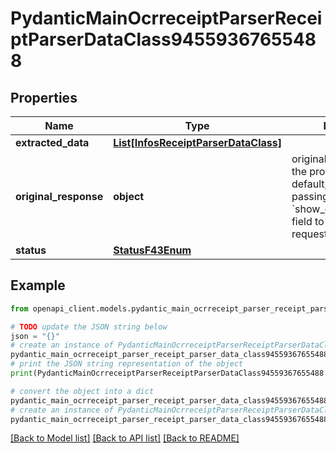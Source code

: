 # PydanticMainOcrreceiptParserReceiptParserDataClass94559367655488


## Properties

Name | Type | Description | Notes
------------ | ------------- | ------------- | -------------
**extracted_data** | [**List[InfosReceiptParserDataClass]**](InfosReceiptParserDataClass.md) |  | [optional] 
**original_response** | **object** | original response sent by the provider, hidden by default, show it by passing the &#x60;show_original_response&#x60; field to &#x60;true&#x60; in your request | [optional] 
**status** | [**StatusF43Enum**](StatusF43Enum.md) |  | 

## Example

```python
from openapi_client.models.pydantic_main_ocrreceipt_parser_receipt_parser_data_class94559367655488 import PydanticMainOcrreceiptParserReceiptParserDataClass94559367655488

# TODO update the JSON string below
json = "{}"
# create an instance of PydanticMainOcrreceiptParserReceiptParserDataClass94559367655488 from a JSON string
pydantic_main_ocrreceipt_parser_receipt_parser_data_class94559367655488_instance = PydanticMainOcrreceiptParserReceiptParserDataClass94559367655488.from_json(json)
# print the JSON string representation of the object
print(PydanticMainOcrreceiptParserReceiptParserDataClass94559367655488.to_json())

# convert the object into a dict
pydantic_main_ocrreceipt_parser_receipt_parser_data_class94559367655488_dict = pydantic_main_ocrreceipt_parser_receipt_parser_data_class94559367655488_instance.to_dict()
# create an instance of PydanticMainOcrreceiptParserReceiptParserDataClass94559367655488 from a dict
pydantic_main_ocrreceipt_parser_receipt_parser_data_class94559367655488_form_dict = pydantic_main_ocrreceipt_parser_receipt_parser_data_class94559367655488.from_dict(pydantic_main_ocrreceipt_parser_receipt_parser_data_class94559367655488_dict)
```
[[Back to Model list]](../README.md#documentation-for-models) [[Back to API list]](../README.md#documentation-for-api-endpoints) [[Back to README]](../README.md)


